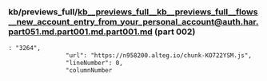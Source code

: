 ### kb/previews_full/kb__previews_full__kb__previews_full__flows__new_account_entry_from_your_personal_account@auth.har.part051.md.part001.md.part001.md (part 002)

```md
: "3264",
                "url": "https://n958200.alteg.io/chunk-KO722YSM.js",
                "lineNumber": 0,
                "columnNumber
```

```

